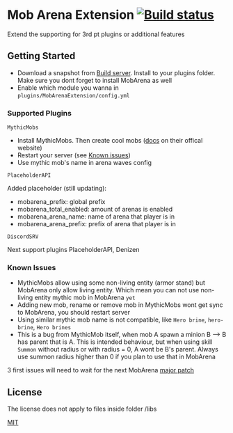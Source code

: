# Mob Arena Extension  [![Build status](https://ci.appveyor.com/api/projects/status/npoql7iisagunifw/branch/master?svg=true)](https://ci.appveyor.com/project/SaitDev/mobarenaextension/branch/master)

Extend the supporting for 3rd pt plugins or additional features

## Getting Started
* Download a snapshot from [Build server](https://ci.appveyor.com/project/SaitDev/mobarenaextension/build/artifacts). Install to your plugins folder. Make sure you dont forget to install MobArena as well
* Enable which module you wanna in `plugins/MobArenaExtension/config.yml`


### Supported Plugins

`MythicMobs`
* Install MythicMobs. Then create cool mobs ([docs](https://mythicmobs.net/manual/) on their offical website)
* Restart your server (see [Known issues](#Known-Issues))
* Use mythic mob's name in arena waves config

`PlaceholderAPI`

Added placeholder (still updating):
* mobarena_prefix: global prefix
* mobarena_total_enabled: amount of arenas is enabled
* mobarena_arena_name: name of arena that player is in
* mobarena_arena_prefix: prefix of arena that player is in

`DiscordSRV`


Next support plugins PlaceholderAPI, Denizen

### Known Issues
* MythicMobs allow using some non-living entity (armor stand) but MobArena only allow living entity. Which mean you can not use non-living entity mythic mob in MobArena `yet`
* Adding new mob, rename or remove mob in MythicMobs wont get sync to MobArena, you should restart server
* Using similar mythic mob name is not compatible, like `Hero brine`, `hero-brine`, `Hero brines`
* This is a bug from MythicMob itself, when mob A spawn a minion B --> B has parent that is A. This is intended behaviour, but when using skill `Summon` without radius or with radius = 0, A wont be B's parent. Always use summon radius higher than 0 if you plan to use that in MobArena

3 first issues will need to wait for the next MobArena [major patch](https://github.com/garbagemule/MobArena/projects/5)


## License
The license does not apply to files inside folder /libs

[MIT](/LICENSE)
